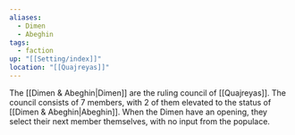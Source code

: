 ```yaml
---
aliases:
  - Dimen
  - Abeghin
tags:
  - faction
up: "[[Setting/index]]"
location: "[[Quajreyas]]"
---
```

The [[Dimen & Abeghin|Dimen]] are the ruling council of [[Quajreyas]]. The council consists of 7 members, with 2 of them elevated to the status of [[Dimen & Abeghin|Abeghin]]. When the Dimen have an opening, they select their next member themselves, with no input from the populace.  